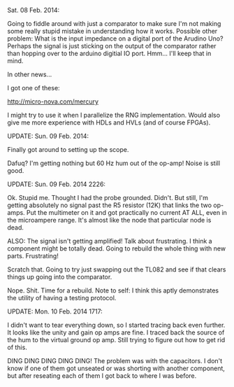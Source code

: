 Sat. 08 Feb. 2014: 
 
Going to fiddle around with just a comparator to make sure I'm not making
some really stupid mistake in understanding how it works. Possible other
problem: What is the input impedance on a digital port of the Arudino Uno?
Perhaps the signal is just sticking on the output of the comparator rather
than hopping over to the arduino digitial IO port. Hmm... I'll keep that in
mind. 
 
In other news... 
 
I got one of these: 
 
http://micro-nova.com/mercury 
 
I might try to use it when I parallelize the RNG implementation. Would also 
give me more experience with HDLs and HVLs (and of course FPGAs). 

UPDATE: Sun. 09 Feb. 2014:

Finally got around to setting up the scope.

Dafuq? I'm getting nothing but 60 Hz hum out of the op-amp! Noise is still 
good.

UPDATE: Sun. 09 Feb. 2014 2226:

Ok. Stupid me. Thought I had the probe grounded. Didn't. But still, I'm 
getting absolutely no signal past the R5 resistor (12K) that links the two 
op-amps. Put the multimeter on it and got practically no current AT ALL, even 
in the microampere range. It's almost like the node that particular node is 
dead.

ALSO: The signal isn't getting amplified! Talk about frustrating. I think 
a component might be totally dead. Going to rebuild the whole thing with new 
parts. Frustrating!

Scratch that. Going to try just swapping out the TL082 and see if that 
clears things up going into the comparator.

Nope. Shit. Time for a rebuild. Note to self: I think this aptly demonstrates 
the utility of having a testing protocol.

UPDATE: Mon. 10 Feb. 2014 1717:

I didn't want to tear everything down, so I started tracing back even 
further. It looks like the unity and gain op amps are fine. I traced back the 
source of the hum to the virtual ground op amp. Still trying to figure out 
how to get rid of this. 

DING DING DING DING DING! The problem was with the capacitors. I don't know 
if one of them got unseated or was shorting with another component, but after 
reseating each of them I got back to where I was before.
